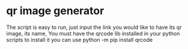 <h1>qr image generator</h1>
<p>The script is easy to run, just input the link you would like to have its qr image, its name, You must have the qrcode lib installed in your python scripts to install it you can use python -m pip install qrcode</p>